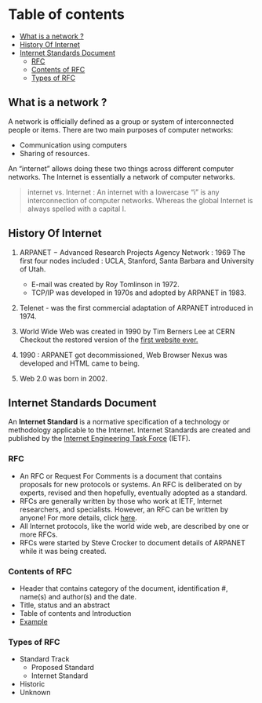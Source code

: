 # Table of contents

- [What is a network ?](#what-is-a-network-)
- [History Of Internet](#history-of-internet)
- [Internet Standards Document](#internet-standards-document)
  - [RFC](#rfc)
  - [Contents of RFC](#contents-of-rfc)
  - [Types of RFC](#types-of-rfc)

## What is a network ?

A network is officially defined as a group or system of interconnected people or items.
There are two main purposes of computer networks:
 - Communication using computers
- Sharing of resources. 

An “internet” allows doing these two things across different computer networks. The Internet is essentially a network of computer networks.

> internet vs. Internet :  An internet with a lowercase “i” is any
interconnection of computer networks. Whereas the global Internet is
always spelled with a capital I.


## History Of Internet

1. ARPANET − Advanced Research Projects Agency Network : 1969 
 The first four nodes included : UCLA, Stanford, Santa Barbara and University of Utah.
	 * E-mail was created by Roy Tomlinson in 1972.
	 * TCP/IP was developed in 1970s and adopted by ARPANET in 1983.
	 
2. Telenet -  was the first commercial adaptation of ARPANET introduced in 1974.
 
3. World Wide Web was created in 1990 by Tim Berners Lee at CERN
Checkout the restored version of the [first website ever.](http://line-mode.cern.ch/www/hypertext/WWW/TheProject.html)

4. 1990 : ARPANET got decommissioned, Web Browser Nexus was developed and HTML came to being. 

5. Web 2.0 was born in 2002.

## Internet Standards Document

An **Internet Standard** is a normative specification of a technology or methodology applicable to the Internet. Internet Standards are created and published by the [Internet Engineering Task Force](https://en.wikipedia.org/wiki/Internet_Engineering_Task_Force "Internet Engineering Task Force") (IETF).

### RFC
- An RFC or Request For Comments is a document that contains proposals for new protocols or systems. An RFC is deliberated on by experts, revised and then hopefully, eventually adopted as a standard.
- RFCs are generally written by those who work at IETF, Internet
researchers, and specialists. However, an RFC can be written by anyone!
For more details, click [here](https://www.rfc-editor.org/about/independent/).
- All Internet protocols, like the world wide web, are described by one or more RFCs.
- RFCs were started by Steve Crocker to document details of ARPANET while it was being created.

### Contents of RFC
- Header that contains category of the document, identification #, name(s) and author(s) and the date.
- Title, status and an abstract
- Table of contents and Introduction
- [Example](https://tools.ietf.org/pdf/rfc2046.pdf)

### Types of RFC
- Standard Track
	- Proposed Standard
	- Internet Standard
- Historic
- Unknown
